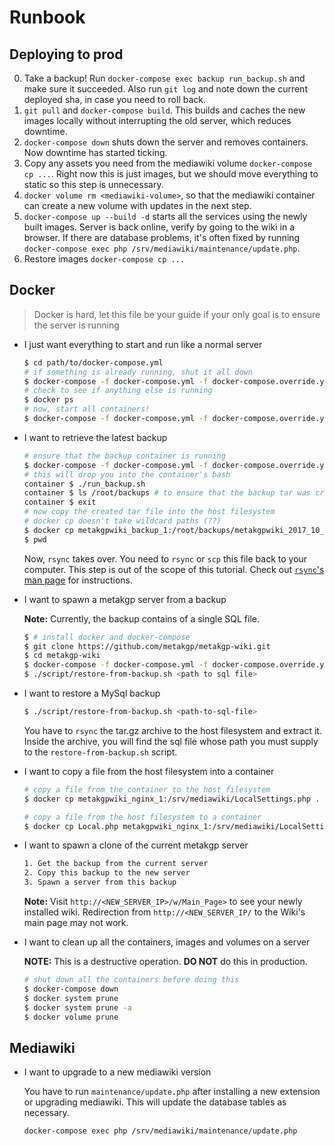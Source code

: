 # Runbook

## Deploying to prod

0. Take a backup! Run `docker-compose exec backup run_backup.sh` and make sure it succeeded. Also run `git log` and note down the current deployed sha, in case you need to roll back.
1. `git pull` and `docker-compose build`. This builds and caches the new images locally without interrupting the old server, which reduces downtime.
2. `docker-compose down` shuts down the server and removes containers. Now downtime has started ticking.
3. Copy any assets you need from the mediawiki volume `docker-compose cp ...`. Right now this is just images, but we should move everything to static so this step is unnecessary.
4. `docker volume rm <mediawiki-volume>`, so that the mediawiki container can create a new volume with updates in the next step.
5. `docker-compose up --build -d` starts all the services using the newly built images. Server is back online, verify by going to the wiki in a browser. If there are database problems, it's often fixed by running `docker-compose exec php /srv/mediawiki/maintenance/update.php`.
6. Restore images `docker-compose cp ...`

## Docker

> Docker is hard, let this file be your guide if your only goal is to ensure the
> server is running

* I just want everything to start and run like a normal server

    ```sh
    $ cd path/to/docker-compose.yml
    # if something is already running, shut it all down
    $ docker-compose -f docker-compose.yml -f docker-compose.override.yml -f docker-compose.prod.yml down
    # check to see if anything else is running
    $ docker ps
    # now, start all containers!
    $ docker-compose -f docker-compose.yml -f docker-compose.override.yml -f docker-compose.prod.yml up -d --build
    ```

* I want to retrieve the latest backup

    ```sh
    # ensure that the backup container is running
    $ docker-compose -f docker-compose.yml -f docker-compose.override.yml -f docker-compose.prod.yml exec backup /bin/bash
    # this will drop you into the container's bash
    container $ ./run_backup.sh
    container $ ls /root/backups # to ensure that the backup tar was created
    container $ exit
    # now copy the created tar file into the host filesystem
    # docker cp doesn't take wildcard paths (??)
    $ docker cp metakgpwiki_backup_1:/root/backups/metakgpwiki_2017_10_23_10_11_44.tar.gz .
    $ pwd
    ```

    Now, `rsync` takes over. You need to `rsync` or `scp` this file back to your
    computer. This step is out of the scope of this tutorial. Check out
    [`rsync`'s man page](https://linux.die.net/man/1/rsync) for instructions.

* I want to spawn a metakgp server from a backup

    **Note:** Currently, the backup contains of a single SQL file.

    ```sh
    $ # install docker and docker-compose
    $ git clone https://github.com/metakgp/metakgp-wiki.git
    $ cd metakgp-wiki
    $ docker-compose -f docker-compose.yml -f docker-compose.override.yml -f docker-compose.prod.yml up --build -d
    $ ./script/restore-from-backup.sh <path to sql file>
    ```

* I want to restore a MySql backup

    ```sh
    $ ./script/restore-from-backup.sh <path-to-sql-file>
    ```

    You have to `rsync` the tar.gz archive to the host filesystem and extract
    it. Inside the archive, you will find the sql file whose path you must
    supply to the `restore-from-backup.sh` script.

* I want to copy a file from the host filesystem into a container

    ```sh
    # copy a file from the container to the host filesystem
    $ docker cp metakgpwiki_nginx_1:/srv/mediawiki/LocalSettings.php .

    # copy a file from the host filesystem to a container
    $ docker cp Local.php metakgpwiki_nginx_1:/srv/mediawiki/LocalSettings.php
    ```

* I want to spawn a clone of the current metakgp server

    ```txt
    1. Get the backup from the current server
    2. Copy this backup to the new server
    3. Spawn a server from this backup
    ```

    **Note:** Visit `http://<NEW_SERVER_IP>/w/Main_Page>` to see your newly
    installed wiki. Redirection from `http://<NEW_SERVER_IP/` to the Wiki's main
    page may not work.

* I want to clean up all the containers, images and volumes on a server

    **NOTE:** This is a destructive operation. **DO NOT** do this in production.

    ```sh
    # shut down all the containers before doing this
    $ docker-compose down
    $ docker system prune
    $ docker system prune -a
    $ docker volume prune
    ```

## Mediawiki

* I want to upgrade to a new mediawiki version

    You have to run `maintenance/update.php` after installing a new extension or 
    upgrading mediawiki. This will update the database tables as necessary.
    
    ```
    docker-compose exec php /srv/mediawiki/maintenance/update.php
    ```
